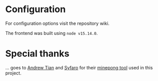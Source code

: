 # Configuration

For configuration options visit the repository wiki.

The frontend was built using `node v15.14.0`.


# Special thanks

... goes to [Andrew Tian](https://github.com/andrewtian) and [Syfaro](https://github.com/Syfaro) for their [minepong tool](https://github.com/Syfaro/minepong) used in this project.
